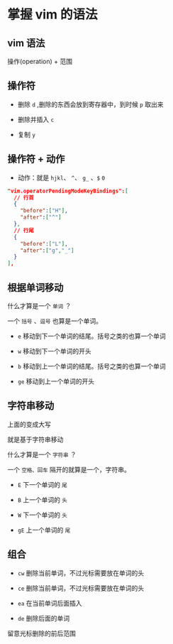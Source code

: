# 掌握 vim 的语法

## vim 语法

操作(operation) + 范围

## 操作符

- 删除 `d` ,删除的东西会放到寄存器中，到时候 `p` 取出来

- 删除并插入 `c`

- 复制 `y`

## 操作符 + 动作

- 动作：就是 `hjkl`、 `^`、 `g_`  、`$` `0`


```json
"vim.operatorPendingModeKeyBindings":[
  // 行首
  {
    "before":["H"],
    "after":["^"]
  },
  // 行尾
  {
    "before":["L"],
    "after":["g","_"]
  }
],
```

## 根据单词移动

什么才算是一个 `单词` ？

一个 `括号` 、`逗号` 也算是一个单词。

- `e` 移动到下一个单词的结尾。括号之类的也算一个单词

- `w` 移动到下一个单词的开头



- `b` 移动到上一个单词的结尾。括号之类的也算一个单词

- `ge` 移动到上一个单词的开头

## 字符串移动

上面的变成大写

就是基于字符串移动

什么才算是一个 `字符串` ？

一个 `空格、回车` 隔开的就算是一个，字符串。
- `E` 下一个单词的 `尾`

- `B` 上一个单词的 `头`



- `W` 下一个单词的 `头`

- `gE` 上一个单词的 `尾`

## 组合

- `cw` 删除当前单词，不过光标需要放在单词的头

- `ce` 删除当前单词，不过光标需要放在单词的头

- `ea` 在当前单词后面插入

- `de` 删除后面的单词

留意光标删除的前后范围